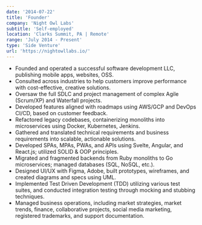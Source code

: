 ```yaml
---
date: '2014-07-22'
title: 'Founder'
company: 'Night Owl Labs'
subtitle: 'Self-employed'
location: 'Clarks Summit, PA | Remote'
range: 'July 2014 - Present'
type: 'Side Venture'
url: 'https://nightowllabs.io/'
---
```


- Founded and operated a successful software development LLC, publishing mobile apps, websites, OSS.
- Consulted across industries to help customers improve performance with cost-effective, creative solutions.
- Oversaw the full SDLC and project management of complex Agile (Scrum/XP) and Waterfall projects.
- Developed features aligned with roadmaps using AWS/GCP and DevOps CI/CD, based on customer feedback.
- Refactored legacy codebases, containerizing monoliths into microservices using Docker, Kubernetes, Jenkins.
- Gathered and translated technical requirements and business requirements into scalable, actionable solutions.
- Developed SPAs, MPAs, PWAs, and APIs using Svelte, Angular, and React.js; utilized SOLID & OOP principles.
- Migrated and fragmented backends from Ruby monoliths to Go microservices; managed databases (SQL, NoSQL, etc.).
- Designed UI/UX with Figma, Adobe, built prototypes, wireframes, and created diagrams and specs using UML.
- Implemented Test Driven Development (TDD) utilizing various test suites, and conducted integration testing through mocking and stubbing techniques.
- Managed business operations, including market strategies, market trends, finance, collaborative projects, social media marketing, registered trademarks, and support documentation.
